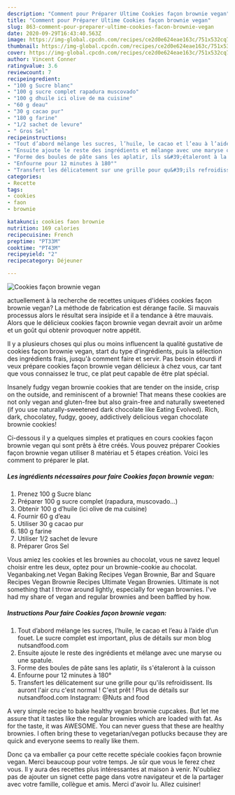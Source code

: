 ```yaml
---
description: "Comment pour Préparer Ultime Cookies façon brownie vegan"
title: "Comment pour Préparer Ultime Cookies façon brownie vegan"
slug: 863-comment-pour-preparer-ultime-cookies-facon-brownie-vegan
date: 2020-09-29T16:43:40.563Z
image: https://img-global.cpcdn.com/recipes/ce2d0e624eae163c/751x532cq70/cookies-facon-brownie-vegan-photo-principale-de-la-recette.jpg
thumbnail: https://img-global.cpcdn.com/recipes/ce2d0e624eae163c/751x532cq70/cookies-facon-brownie-vegan-photo-principale-de-la-recette.jpg
cover: https://img-global.cpcdn.com/recipes/ce2d0e624eae163c/751x532cq70/cookies-facon-brownie-vegan-photo-principale-de-la-recette.jpg
author: Vincent Conner
ratingvalue: 3.6
reviewcount: 7
recipeingredient:
- "100 g Sucre blanc"
- "100 g sucre complet rapadura muscovado"
- "100 g dhuile ici olive de ma cuisine"
- "60 g deau"
- "30 g cacao pur"
- "180 g farine"
- "1/2 sachet de levure"
- " Gros Sel"
recipeinstructions:
- "Tout d’abord mélange les sucres, l’huile, le cacao et l’eau à l’aide d’un fouet. Le sucre complet est important, plus de détails sur mon blog nutsandfood.com"
- "Ensuite ajoute le reste des ingrédients et mélange avec une maryse ou une spatule."
- "Forme des boules de pâte sans les aplatir, ils s&#39;étaleront à la cuisson"
- "Enfourne pour 12 minutes à 180°"
- "Transfert les délicatement sur une grille pour qu&#39;ils refroidissent. Ils auront l&#39;air cru c&#39;est normal ! C&#39;est prêt ! Plus de détails sur nutsandfood.com Instagram: @Nuts and food"
categories:
- Recette
tags:
- cookies
- faon
- brownie

katakunci: cookies faon brownie 
nutrition: 169 calories
recipecuisine: French
preptime: "PT33M"
cooktime: "PT43M"
recipeyield: "2"
recipecategory: Déjeuner

---
```



![Cookies façon brownie vegan](https://img-global.cpcdn.com/recipes/ce2d0e624eae163c/751x532cq70/cookies-facon-brownie-vegan-photo-principale-de-la-recette.jpg)

actuellement à la recherche de recettes uniques d'idées cookies façon brownie vegan? La méthode de fabrication est dérange facile. Si mauvais processus alors le résultat sera insipide et il a tendance à être mauvais. Alors que le délicieux cookies façon brownie vegan devrait avoir un arôme et un goût qui obtenir provoquer notre appétit.

Il y a plusieurs choses qui plus ou moins influencent la qualité gustative de cookies façon brownie vegan, start du type d'ingrédients, puis la sélection des ingrédients frais, jusqu'à comment faire et servir. Pas besoin étourdi if veux prépare cookies façon brownie vegan délicieux à chez vous, car tant que vous connaissez le truc, ce plat peut capable de être plat spécial.

Insanely fudgy vegan brownie cookies that are tender on the inside, crisp on the outside, and reminiscent of a brownie! That means these cookies are not only vegan and gluten-free but also grain-free and naturally sweetened (if you use naturally-sweetened dark chocolate like Eating Evolved). Rich, dark, chocolatey, fudgy, gooey, addictively delicious vegan chocolate brownie cookies!


Ci-dessous il y a quelques simples et pratiques en cours cookies façon brownie vegan qui sont prêts à être créés. Vous pouvez préparer Cookies façon brownie vegan utiliser 8 matériau et 5 étapes création. Voici les comment to préparer le plat.

<!--inarticleads1-->

##### Les ingrédients nécessaires pour faire Cookies façon brownie vegan:

1. Prenez 100 g Sucre blanc
1. Préparer 100 g sucre complet (rapadura, muscovado...)
1. Obtenir 100 g d’huile (ici olive de ma cuisine)
1. Fournir 60 g d’eau
1. Utiliser 30 g cacao pur
1.  180 g farine
1. Utiliser 1/2 sachet de levure
1. Préparer  Gros Sel


Vous amiez les cookies et les brownies au chocolat, vous ne savez lequel choisir entre les deux, optez pour un brownie-cookie au chocolat. Veganbaking.net Vegan Baking Recipes Vegan Brownie, Bar and Square Recipes Vegan Brownie Recipes Ultimate Vegan Brownies. Ultimate is not something that I throw around lightly, especially for vegan brownies. I&#39;ve had my share of vegan and regular brownies and been baffled by how. 

<!--inarticleads2-->

##### Instructions Pour faire Cookies façon brownie vegan:

1. Tout d’abord mélange les sucres, l’huile, le cacao et l’eau à l’aide d’un fouet. Le sucre complet est important, plus de détails sur mon blog nutsandfood.com
1. Ensuite ajoute le reste des ingrédients et mélange avec une maryse ou une spatule.
1. Forme des boules de pâte sans les aplatir, ils s&#39;étaleront à la cuisson
1. Enfourne pour 12 minutes à 180°
1. Transfert les délicatement sur une grille pour qu&#39;ils refroidissent. Ils auront l&#39;air cru c&#39;est normal ! C&#39;est prêt ! Plus de détails sur nutsandfood.com Instagram: @Nuts and food


A very simple recipe to bake healthy vegan brownie cupcakes. But let me assure that it tastes like the regular brownies which are loaded with fat. As for the taste, it was AWESOME. You can never guess that these are healthy brownies. I often bring these to vegetarian/vegan potlucks because they are quick and everyone seems to really like them. 


Donc ça va emballer ça pour cette recette spéciale cookies façon brownie vegan. Merci beaucoup pour votre temps. Je sûr que vous le ferez chez vous. Il y aura des recettes plus  intéressantes at maison à venir. N'oubliez pas de ajouter un signet cette page dans votre navigateur et de la partager avec votre famille, collègue et amis. Merci d'avoir lu. Allez cuisiner!
